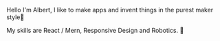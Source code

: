 Hello I'm Albert, I like to make apps and invent things in the purest maker style👋

My skills are React / Mern, Responsive Design and Robotics. 🤖
